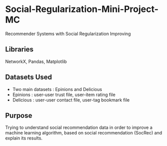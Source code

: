 # Social-Regularization-Mini-Project-MC
 Recommender Systems with Social Regularization Improving
## Libraries
NetworkX, Pandas, Matplotlib
## Datasets Used
+ Two main datasets : Epinions and Delicious
+ Epinions : user-user trust file, user-item rating file
+ Delicious : user-user contact file, user-tag bookmark file
## Purpose
Trying to understand social recommendation data in order to improve a machine learning algorithm,
based on social recommendation (SocRec) and explain its results.
